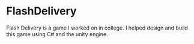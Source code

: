 # FlashDelivery

Flash Delivery is a game I worked on in college.
I helped design and build this game using C# and the unity engine.
